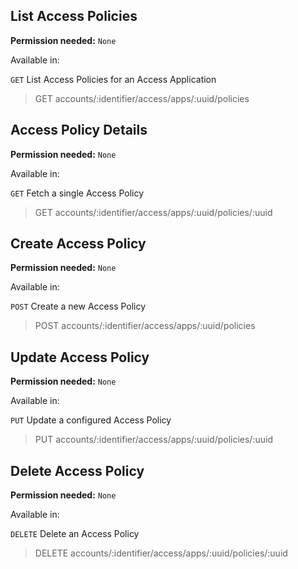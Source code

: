 ## List Access Policies

**Permission needed:** `None`

Available in:



`GET` List Access Policies for an Access Application

> GET accounts/:identifier/access/apps/:uuid/policies


## Access Policy Details

**Permission needed:** `None`

Available in:



`GET` Fetch a single Access Policy

> GET accounts/:identifier/access/apps/:uuid/policies/:uuid


## Create Access Policy

**Permission needed:** `None`

Available in:



`POST` Create a new Access Policy

> POST accounts/:identifier/access/apps/:uuid/policies


## Update Access Policy

**Permission needed:** `None`

Available in:



`PUT` Update a configured Access Policy

> PUT accounts/:identifier/access/apps/:uuid/policies/:uuid


## Delete Access Policy

**Permission needed:** `None`

Available in:



`DELETE` Delete an Access Policy

> DELETE accounts/:identifier/access/apps/:uuid/policies/:uuid
